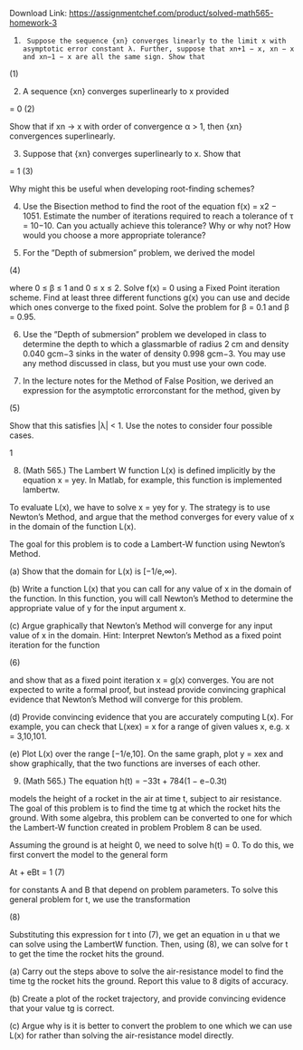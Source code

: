 Download Link: https://assignmentchef.com/product/solved-math565-homework-3
<br>
1.      Suppose the sequence {xn} converges linearly to the limit x with asymptotic error constant λ. Further, suppose that xn+1 − x, xn − x and xn−1 − x are all the same sign. Show that

(1)

2.    A sequence {xn} converges superlinearly to x provided

= 0                                                     (2)

Show that if xn → x with order of convergence α &gt; 1, then {xn} convergences superlinearly.

3.    Suppose that {xn} converges superlinearly to x. Show that

= 1                                                    (3)

Why might this be useful when developing root-finding schemes?

4.   Use the Bisection method to find the root of the equation f(x) = x2 − 1051. Estimate the number of iterations required to reach a tolerance of τ = 10−10. Can you actually achieve this tolerance? Why or why not? How would you choose a more appropriate tolerance?

5.   For the ”Depth of submersion” problem, we derived the model

(4)

where 0 ≤ β ≤ 1 and 0 ≤ x ≤ 2. Solve f(x) = 0 using a Fixed Point iteration scheme. Find at least three different functions g(x) you can use and decide which ones converge to the fixed point. Solve the problem for β = 0.1 and β = 0.95.

6.   Use the ”Depth of submersion” problem we developed in class to determine the depth to which a glassmarble of radius 2 cm and density 0.040 gcm−3 sinks in the water of density 0.998 gcm−3. You may use any method discussed in class, but you must use your own code.

7.   In the lecture notes for the Method of False Position, we derived an expression for the asymptotic errorconstant for the method, given by

(5)

Show that this satisfies |λ| &lt; 1. Use the notes to consider four possible cases.

1

8.   (Math 565.) The Lambert W function L(x) is defined implicitly by the equation x = yey. In Matlab, for example, this function is implemented lambertw.

To evaluate L(x), we have to solve x = yey for y. The strategy is to use Newton’s Method, and argue that the method converges for every value of x in the domain of the function L(x).

The goal for this problem is to code a Lambert-W function using Newton’s Method.

(a)   Show that the domain for L(x) is [−1/e,∞).

(b)   Write a function L(x) that you can call for any value of x in the domain of the function. In this function, you will call Newton’s Method to determine the appropriate value of y for the input argument x.

(c)    Argue graphically that Newton’s Method will converge for any input value of x in the domain. Hint: Interpret Newton’s Method as a fixed point iteration for the function

(6)

and show that as a fixed point iteration x = g(x) converges. You are not expected to write a formal proof, but instead provide convincing graphical evidence that Newton’s Method will converge for this problem.

(d)   Provide convincing evidence that you are accurately computing L(x). For example, you can check that L(xex) = x for a range of given values x, e.g. x = 3,10,101.

(e)   Plot L(x) over the range [−1/e,10]. On the same graph, plot y = xex and show graphically, that the two functions are inverses of each other.

9.   (Math 565.) The equation h(t) = −33t + 784(1 − e−0.3t)

models the height of a rocket in the air at time t, subject to air resistance. The goal of this problem is to find the time tg at which the rocket hits the ground. With some algebra, this problem can be converted to one for which the Lambert-W function created in problem Problem 8 can be used.

Assuming the ground is at height 0, we need to solve h(t) = 0. To do this, we first convert the model to the general form

At + eBt = 1                                                             (7)

for constants A and B that depend on problem parameters. To solve this general problem for t, we use the transformation

(8)

Substituting this expression for t into (7), we get an equation in u that we can solve using the LambertW function. Then, using (8), we can solve for t to get the time the rocket hits the ground.

(a)    Carry out the steps above to solve the air-resistance model to find the time tg the rocket hits the ground. Report this value to 8 digits of accuracy.

(b)   Create a plot of the rocket trajectory, and provide convincing evidence that your value tg is correct.

(c)    Argue why is it is better to convert the problem to one which we can use L(x) for rather than solving the air-resistance model directly.